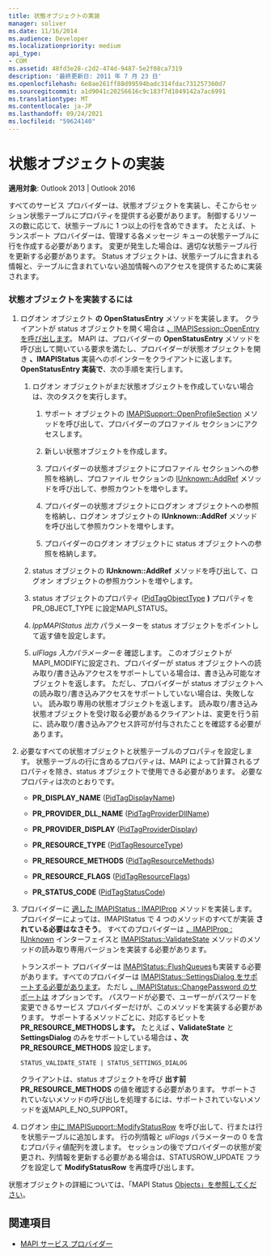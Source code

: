 ```yaml
---
title: 状態オブジェクトの実装
manager: soliver
ms.date: 11/16/2014
ms.audience: Developer
ms.localizationpriority: medium
api_type:
- COM
ms.assetid: 48fd3e28-c2d2-474d-9487-5e2f08ca7319
description: '最終更新日: 2011 年 7 月 23 日'
ms.openlocfilehash: 6e8ae261ff88d99594badc314fdac731257360d7
ms.sourcegitcommit: a1d9041c20256616c9c183f7d1049142a7ac6991
ms.translationtype: MT
ms.contentlocale: ja-JP
ms.lasthandoff: 09/24/2021
ms.locfileid: "59624140"
---
```

# <a name="status-object-implementation"></a>状態オブジェクトの実装

**適用対象**: Outlook 2013 | Outlook 2016 
  
すべてのサービス プロバイダーは、状態オブジェクトを実装し、そこからセッション状態テーブルにプロパティを提供する必要があります。 制御するリソースの数に応じて、状態テーブルに 1 つ以上の行を含めできます。 たとえば、トランスポート プロバイダーは、管理する各メッセージ キューの状態テーブルに行を作成する必要があります。 変更が発生した場合は、適切な状態テーブル行を更新する必要があります。 Status オブジェクトは、状態テーブルに含まれる情報と、テーブルに含まれていない追加情報へのアクセスを提供するために実装されます。
  
### <a name="to-implement-a-status-object"></a>状態オブジェクトを実装するには

1. ログオン オブジェクト **の OpenStatusEntry** メソッドを実装します。 クライアントが status オブジェクトを開く場合は [、IMAPISession::OpenEntry を呼び出します](imapisession-openentry.md)。 MAPI は、プロバイダーの **OpenStatusEntry** メソッドを呼び出して開いている要求を満たし、プロバイダーが状態オブジェクトを開き **、IMAPIStatus** 実装へのポインターをクライアントに返します。 **OpenStatusEntry 実装で**、次の手順を実行します。 
    
   1. ログオン オブジェクトがまだ状態オブジェクトを作成していない場合は、次のタスクを実行します。
    
      1. サポート オブジェクトの [IMAPISupport::OpenProfileSection](imapisupport-openprofilesection.md) メソッドを呼び出して、プロバイダーのプロファイル セクションにアクセスします。 
          
      2. 新しい状態オブジェクトを作成します。
          
      3. プロバイダーの状態オブジェクトにプロファイル セクションへの参照を格納し、プロファイル セクションの [IUnknown::AddRef](https://msdn.microsoft.com/library/b4316efd-73d4-4995-b898-8025a316ba63%28Office.15%29.aspx) メソッドを呼び出して、参照カウントを増やします。 
          
      4. プロバイダーの状態オブジェクトにログオン オブジェクトへの参照を格納し、ログオン オブジェクトの **IUnknown::AddRef** メソッドを呼び出して参照カウントを増やします。 
          
      5. プロバイダーのログオン オブジェクトに status オブジェクトへの参照を格納します。
    
   2. status オブジェクトの **IUnknown::AddRef** メソッドを呼び出して、ログオン オブジェクトの参照カウントを増やします。 
    
   3. status オブジェクトのプロパティ ([PidTagObjectType](pidtagobjecttype-canonical-property.md) **)** プロパティを PR_OBJECT_TYPE に設定MAPI_STATUS。
    
   4. _lppMAPIStatus 出力_ パラメーターを status オブジェクトをポイントして返す値を設定します。 
    
   5. _ulFlags 入力パラメーターを_ 確認します。 このオブジェクトが MAPI_MODIFYに設定され、プロバイダーが status オブジェクトへの読み取り/書き込みアクセスをサポートしている場合は、書き込み可能なオブジェクトを返します。 ただし、プロバイダーが status オブジェクトへの読み取り/書き込みアクセスをサポートしていない場合は、失敗しない。 読み取り専用の状態オブジェクトを返します。 読み取り/書き込み状態オブジェクトを受け取る必要があるクライアントは、変更を行う前に、読み取り/書き込みアクセス許可が付与されたことを確認する必要があります。 
    
2. 必要なすべての状態オブジェクトと状態テーブルのプロパティを設定します。 状態テーブルの行に含めるプロパティは、MAPI によって計算されるプロパティを除き、status オブジェクトで使用できる必要があります。 必要なプロパティは次のとおりです。
    
   - **PR_DISPLAY_NAME** ([PidTagDisplayName](pidtagdisplayname-canonical-property.md))
    
   - **PR_PROVIDER_DLL_NAME** ([PidTagProviderDllName](pidtagproviderdllname-canonical-property.md))
    
   - **PR_PROVIDER_DISPLAY** ([PidTagProviderDisplay](pidtagproviderdisplay-canonical-property.md))
    
   - **PR_RESOURCE_TYPE** ([PidTagResourceType](pidtagresourcetype-canonical-property.md))
    
   - **PR_RESOURCE_METHODS** ([PidTagResourceMethods](pidtagresourcemethods-canonical-property.md))
    
   - **PR_RESOURCE_FLAGS** ([PidTagResourceFlags](pidtagresourceflags-canonical-property.md))
    
   - **PR_STATUS_CODE** ([PidTagStatusCode](pidtagstatuscode-canonical-property.md))
    
3. プロバイダーに [適した IMAPIStatus : IMAPIProp](imapistatusimapiprop.md) メソッドを実装します。 プロバイダーによっては、IMAPIStatus で 4 つのメソッドのすべてが実装 **されている必要はなさそう**。 すべてのプロバイダーは [、IMAPIProp : IUnknown](imapipropiunknown.md) インターフェイスと [IMAPIStatus::ValidateState](imapistatus-validatestate.md) メソッドのメソッドの読み取り専用バージョンを実装する必要があります。 

   トランスポート プロバイダーは [IMAPIStatus::FlushQueues](imapistatus-flushqueues.md)も実装する必要があります。すべてのプロバイダーは [IMAPIStatus::SettingsDialog をサポートする必要があります](imapistatus-settingsdialog.md)。 ただし [、IMAPIStatus::ChangePassword のサポートは](imapistatus-changepassword.md) オプションです。 パスワードが必要で、ユーザーがパスワードを変更できるサービス プロバイダーだけが、このメソッドを実装する必要があります。 サポートするメソッドごとに、対応するビットを **PR_RESOURCE_METHODSします。** たとえば **、ValidateState** と **SettingsDialog** のみをサポートしている場合は **、次PR_RESOURCE_METHODS** 設定します。 
    
   `STATUS_VALIDATE_STATE | STATUS_SETTINGS_DIALOG`
    
   クライアントは、status オブジェクトを呼び **出す前PR_RESOURCE_METHODS** の値を確認する必要があります。 サポートされていないメソッドの呼び出しを処理するには、サポートされていないメソッドを返MAPI_E_NO_SUPPORT。 
    
4. ログオン [中に IMAPISupport::ModifyStatusRow](imapisupport-modifystatusrow.md) を呼び出して、行または行を状態テーブルに追加します。 行の列情報と  _ulFlags_ パラメーターの 0 を含むプロパティ値配列を渡します。 セッションの後でプロバイダーの状態が変更され、列情報を更新する必要がある場合は、STATUSROW_UPDATE フラグを設定して **ModifyStatusRow** を再度呼び出します。 
    
状態オブジェクトの詳細については、「MAPI Status [Objects」を参照してください](mapi-status-objects.md)。
  
## <a name="see-also"></a>関連項目

- [MAPI サービス プロバイダー](mapi-service-providers.md)

